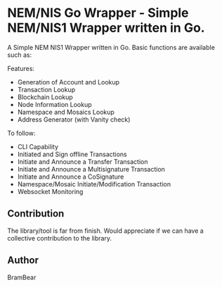 # NEM/NIS Go Wrapper - Simple NEM/NIS1 Wrapper written in Go.

A Simple NEM NIS1 Wrapper written in Go. Basic functions are available such as:

Features:

+ Generation of Account and Lookup
+ Transaction Lookup
+ Blockchain Lookup
+ Node Information Lookup
+ Namespace and Mosaics Lookup
+ Address Generator (with Vanity check)

To follow:

+ CLI Capability
+ Initiated and Sign offline Transactions
+ Initiate and Announce a Transfer Transaction
+ Initiate and Announce a Multisignature Transaction 
+ Initiate and Announce a CoSignature
+ Namespace/Mosaic Initiate/Modification Transaction
+ Websocket Monitoring

## Contribution
The library/tool is far from finish. Would appreciate if we can have a collective contribution to the library.

## Author
BramBear
